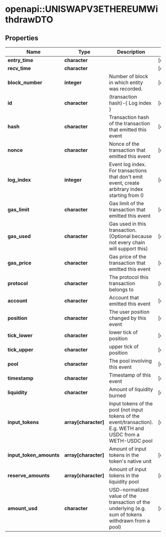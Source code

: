 # openapi::UNISWAPV3ETHEREUMWithdrawDTO



## Properties
Name | Type | Description | Notes
------------ | ------------- | ------------- | -------------
**entry_time** | **character** |  | [optional] 
**recv_time** | **character** |  | [optional] 
**block_number** | **integer** | Number of block in which entity was recorded. | [optional] 
**id** | **character** | (transaction hash)-{ Log index } | [optional] 
**hash** | **character** | Transaction hash of the transaction that emitted this event | [optional] 
**nonce** | **character** | Nonce of the transaction that emitted this event | [optional] 
**log_index** | **integer** | Event log index. For transactions that don&#39;t emit event, create arbitrary index starting from 0 | [optional] 
**gas_limit** | **character** | Gas limit of the transaction that emitted this event | [optional] 
**gas_used** | **character** | Gas used in this transaction. (Optional because not every chain will support this) | [optional] 
**gas_price** | **character** | Gas price of the transaction that emitted this event | [optional] 
**protocol** | **character** | The protocol this transaction belongs to | [optional] 
**account** | **character** | Account that emitted this event | [optional] 
**position** | **character** | The user position changed by this event | [optional] 
**tick_lower** | **character** | lower tick of position | [optional] 
**tick_upper** | **character** | upper tick of position | [optional] 
**pool** | **character** | The pool involving this event | [optional] 
**timestamp** | **character** | Timestamp of this event | [optional] 
**liquidity** | **character** | Amount of liquidity burned | [optional] 
**input_tokens** | **array[character]** | Input tokens of the pool (not input tokens of the event/transaction). E.g. WETH and USDC from a WETH-USDC pool | [optional] 
**input_token_amounts** | **array[character]** | Amount of input tokens in the token&#39;s native unit | [optional] 
**reserve_amounts** | **array[character]** | Amount of input tokens in the liquidity pool | [optional] 
**amount_usd** | **character** | USD-normalized value of the transaction of the underlying (e.g. sum of tokens withdrawn from a pool) | [optional] 


